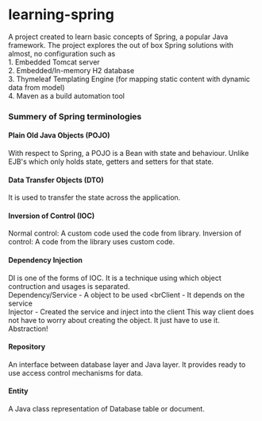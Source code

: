 # learning-spring
A project created to learn basic concepts of Spring, a popular Java framework. The project explores the out of box Spring solutions with almost, no configuration such as 
<br> 1. Embedded Tomcat server
<br> 2. Embedded/In-memory H2 database
<br> 3. Thymeleaf Templating Engine (for mapping static content with dynamic data from model)
<br> 4. Maven as a build automation tool

### Summery of Spring terminologies

#### Plain Old Java Objects (POJO)
With respect to Spring, a POJO is a Bean with state and behaviour. 
Unlike EJB's which only holds state, getters and setters for that state.

#### Data Transfer Objects (DTO)
It is used to transfer the state across the application.

#### Inversion of Control (IOC)
Normal control: A custom code used the code from library.
Inversion of control: A code from the library uses custom code.

#### Dependency Injection
DI is one of the forms of IOC. It is a technique using which object contruction and usages is separated.
<br>Dependency/Service - A object to be used
<brClient - It depends on the service
<br>Injector - Created the service and inject into the client
This way client does not have to worry about creating the object. 
It just have to use it. Abstraction!

#### Repository
An interface between database layer and Java layer. 
It provides ready to use access control mechanisms for data.

#### Entity
A Java class representation of Database table or document.



